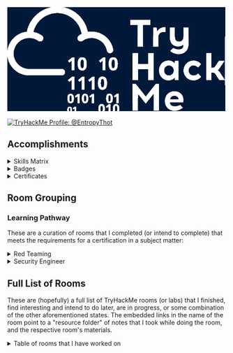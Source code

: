 
<img src="./images/banner.png" width="500px" />

<a href="https://tryhackme.com/p/EntropyThot"><img src="https://tryhackme-badges.s3.amazonaws.com/EntropyThot.png" alt="TryHackMe Profile: @EntropyThot"></a>

## Accomplishments

<details>
<summary>Skills Matrix</summary>

<img width="500px;" alt="skills matrix" src="./images/skills_matrix.png" />
</details>

<details>
<summary>Badges</summary>

<img src="./images/thm_badges.png" width="700px" />
</details>

<details>
<summary>Certificates</summary>

* [Jr Penetration Tester Learning Path](./images/certs/junior-pentest.pdf)

</details>

## Room Grouping

### Learning Pathway

These are a curation of rooms that I completed (or intend to complete) that meets the requirements for a certification in a subject matter:

<details>
<summary>Red Teaming</summary>

* __Red Team Fundamentals:__ Learn the core components of a red team engagement, from threat intelligence to OPSEC and C2s.
    * ~~[Red Team Fundamentals]()~~: Learn about the basics of a red engagement, the main components and stakeholders involved, and how red teaming differs from other cyber security engagements.
    * ~~[Red Team Engagements]()~~: Learn the steps and procedures of a red team engagement, including planning, frameworks, and documentation.
    * ~~[Red Team Threat Intel]()~~: Apply threat intelligence to red team engagements and adversary emulation.
    * ~~[Red Team OPSEC]()~~: Learn how to apply Operations Security (OPSEC) process for Red Teams.
    * ~~[Intro to C2]()~~: Learn the essentials of Command and Control to help you become a better Red Teamer and simplify your next Red Team assessment!
* __Initial Access:__ Explore the different techniques to gain initial access to a target system and network from a Red Teamer’s perspective.
    * ~~[Red Team Recon]()~~: Learn how to use DNS, advanced searching, Recon-ng, and Maltego to collect information about your target.
    * ~~[Weaponization]()~~: Understand and explore common red teaming weaponization techniques. You will learn to build custom payloads using common methods seen in the industry to get initial access.
    * ~~[Password Attacks]()~~: This room introduces the fundamental techniques to perform a successful password attack against various services and scenarios.
    * ~~[Phishing]()~~: Learn what phishing is and why it's important to a red team engagement. You will set up phishing infrastructure, write a convincing phishing email and try to trick your target into opening your email in a real-world simulation.
* __Post Compromise:__ Learn about the steps taken by an attacker right after gaining an initial foothold on a network.
    * ~~[The Lay of the Land]()~~: Learn about and get hands-on with common technologies and security products used in corporate environments; both host and network-based security solutions are covered.
    * ~~[Enumeration]()~~: This room is an introduction to enumeration when approaching an unknown corporate environment.
    * ~~[Windows Privilege Escalation]()~~: Learn the fundamentals of Windows privilege escalation techniques.
    * ~~[Windows Local Persistence]()~~: Learn the most common persistence techniques used on Windows machines.
    * ~~[Lateral Movement and Pivoting]()~~: Learn about common techniques used to move laterally across a Windows network.
    * ~~[Data Exfiltration]()~~: An introduction to Data Exfiltration and Tunneling techniques over various protocols.
* __Host Evasions:__ Understand the techniques behind host-based security and bypass the most common security products in Windows operating systems.
    * ~~[Windows Internals]()~~: Learn and understand the fundamentals of how Windows operates at its core.
    * ~~[Introduction to Windows API]()~~: Learn how to interact with the win32 API and understand its wide range of use cases.
    * ~~[Abusing Windows Internals]()~~: Leverage windows internals components to evade common detection solutions, using modern tool-agnostic approaches.
    * ~~[Introduction to Antivirus]()~~: Understand how antivirus software works and what detection techniques are used to bypass malicious file checks.
    * ~~[AV Evasion: Shellcode]()~~: Learn shellcode encoding, packing, binders, and crypters.
    * ~~[Obfuscation Principles]()~~: Leverage tool-agnostic software obfuscation practices to hide malicious functions and create unique code.
    * ~~[Signature Evasion]()~~: Learn how to break signatures and evade common AV, using modern tool-agnostic approaches.
    * ~~[Bypassing UAC]()~~: Learn common ways to bypass User Account Control (UAC) in Windows hosts.
    * ~~[Runtime Detection Evasion]()~~: Learn how to bypass common runtime detection measures, such as AMSI, using modern tool-agnostic approaches.
    * ~~[Evading Logging and Monitoring]()~~: Learn how to bypass common logging and system monitoring, such as ETW, using modern tool-agnostic approaches.
    * ~~[Living Off the Land]()~~: Learn the essential concept of "Living Off the Land" in Red Team engagements.
* __Network Security Evasion:__ Learn how to bypass and evade different security solutions used in the industry, such as firewalls and IDS/IPS.
    * ~~[Network Security Solutions]()~~: Learn about and experiment with various IDS/IPS evasion techniques, such as protocol and payload manipulation.
    * ~~[Firewalls]()~~: Learn about and experiment with various firewall evasion techniques, such as port hopping and port tunneling.
    * ~~[Sandbox Evasion]()~~: Learn about active defense mechanisms Blue Teamers can deploy to identify adversaries in their environment.
* __Compromising Active Directory:__ Learn and exploit Active Directory networks through core security issues stemming from misconfigurations.
    * ~~[Active Directory Basics]()~~: This room will introduce the basic concepts and functionality provided by Active Directory.
    * ~~[Breaching Active Directory]()~~: This network covers techniques and tools that can be used to acquire that first set of AD credentials that can then be used to enumerate AD.
    * ~~[Enumerating Active Directory]()~~: This room covers various Active Directory enumeration techniques, their use cases as well as drawbacks.
    * ~~[Lateral Movement and Pivoting]()~~: Learn about common techniques used to move laterally across a Windows network.
    * ~~[Exploiting Active Directory]()~~: Learn common AD exploitation techniques that can allow you to reach your goal in an AD environment.
    * ~~[Persisting Active Directory]()~~: Learn about common Active Directory persistence techniques that can be used post-compromise to ensure the blue team will not be able to kick you out during a red team exercise.
    * ~~[Credentials Harvesting]()~~: Apply current authentication models employed in modern environments to a red team approach.
</details>

<details>
<summary>Security Engineer</summary>

* __Introduction to Security Engineering:__ Acquire the foundations for security engineering. Learn about security principles, cryptography fundamentals, and identity management basics.
* __Threats and Risks:__ Understand how security engineers help their organisations to identify threats and risks to better manage them.
* __Network and System Security:__ Explore principles of network & system security, including secure protocols, hardening OS, cloud, and network devices using latest techniques.
* __Software Security:__ Understand how security integrates into the development process of an application, and learn how to mitigate common vulnerabilities in web applications.
* __Managing Incidents:__ Understand how security engineers help their organisations during an incident to reduce the impact of the incident.
</details>

## Full List of Rooms

These are (hopefully) a full list of TryHackMe rooms (or labs) that I finished, find interesting and intend to do later, are in progress, or some combination of the other aforementioned states. The embedded links in the name of the room point to a "resource folder" of notes that I took while doing the room, and the respective room's materials.

<details>
<summary>Table of rooms that I have worked on</summary>

| __Room__ | __Categories/Tags__ | __THM Description__ | __Level__ | __Time Credits (in minutes)__ | __Status__ |
|----------|---------------------|---------------------|-----------|-------------------------------|------------|
| 25 Days of Cyber Security | [todo] | [todo] | Easy | 0 | Completed |
| Abusing Windows Internals | [todo] | [todo] | Hard | 60 | Completed |
| Active Directory Basics | [todo] | [todo] | Easy | 30 | Completed |
| Active Directory Hardening | [todo] | [todo] | Medium | 120 | Completed |
| Active Reconnaissance | [todo] | [todo] | Easy | 60 | Completed |
| Advanced Static Analysis | [todo] | [todo] | Medium | 200 | Completed |
| Advent of Cyber '23 Side Quest | [todo] | [todo] | Info | 60 | In Progress |
| Advent of Cyber 1 [2019] | [todo] | [todo] | Easy | 0 | In Progress |
| Advent of Cyber 2 [2020] | [todo] | [todo] | Medium | 1440 | In Progress |
| Advent of Cyber 2022 | [todo] | [todo] | Easy | 1440 | In Progress |
| Advent of Cyber 2023 | [todo] | [todo] | Easy | 1440 | Completed |
| Advent of Cyber 3 (2021) | [todo] | [todo] | Easy | 1440 | Completed |
| Agent Sudo | [todo] | [todo] | Easy | 0 | Completed |
| Alfred | [todo] | [todo] | Easy | 45 | Completed |
| Analysing Volatile Memory | [todo] | [todo] | Easy | 90 | Completed |
| Android Hacking 101 | [todo] | [todo] | Medium | 0 | Completed |
| Android Malware Analysis | [todo] | [todo] | Easy | 60 | Completed |
| Anthem | [todo] | [todo] | Easy | 0 | Completed |
| Anti-Reverse Engineering | [todo] | [todo] | Medium | 60 | Completed |
| Atlas | [todo] | [todo] | Easy | 45 | Completed |
| Atomic Red Team | [todo] | [todo] | Medium | 120 | In Progress |
| AttackerKB | [todo] | [todo] | Easy | 0 | Completed |
| Attacking Kerberos | [todo] | [todo] | Easy | 0 | In Progress |
| [Attacktive Directory](./rooms/attacktivedirectory) | Red Teaming, Active Directory, boot2root | 99% of Corporate networks run off of AD. But can you exploit a vulnerable Domain Controller? | Medium | 0 | Completed |
| Auditing and Monitoring | [todo] | [todo] | Easy | 60 | Completed |
| Aurora EDR | [todo] | [todo] | Medium | 60 | Completed |
| Authenticate | [todo] | [todo] | [todo] | [todo] | [todo] |
| Authentication Bypass | [todo] | [todo] | Easy | 30 | Completed |
| Autopsy | [todo] | [todo] | Easy | 60 | Completed |
| AV Evasion: Shellcode | [todo] | [todo] | Medium | 120 | Completed |
| b3dr0ck | [todo] | [todo] | [todo] | [todo] | [todo] |
| Badbyte | [todo] | [todo] | Easy | 0 | Completed |
| Baron Samedit | [todo] | [todo] | Info | 0 | Completed |
| Bash Scripting | [todo] | [todo] | Easy | 45 | Completed |
| Basic Dynamic Analysis | [todo] | [todo] | Medium | 120 | Completed |
| Basic Malware RE | [todo] | [todo] | Medium | 0 | Completed |
| Basic Pentesting | [todo] | [todo] | Easy | 0 | Completed |
| Basic Static Analysis | [todo] | [todo] | Medium | 120 | Completed |
| Bebop | [todo] | [todo] | [todo] | [todo] | [todo] |
| Become a Hacker | [todo] | [todo] | Easy | 20 | Completed |
| Becoming a First Responder | [todo] | [todo] | Easy | 120 | Completed |
| Blaster | [todo] | [todo] | Easy | 30 | Completed |
| Blue | Windows, Eternal Blue, MS17-010, boot2root, Exploitation | Deploy & hack into a Windows machine, leveraging common misconfigurations issues. | Easy | 30 | Completed | 
| Bolt | [todo] | [todo] | [todo] | [todo] | [todo] |
| Bounty Hacker | [todo] | [todo] | Easy | 0 | Completed |
| Brim | [todo] | [todo] | [todo] | [todo] | [todo] |
| Bulletproof Penguin | [todo] | [todo] | Easy | 45 | Completed |
| Burp Suite | [todo] | [todo] | [todo] | [todo] | [todo] |
| Burp Suite: Extender | [todo] | [todo] | [todo] | [todo] | [todo] |
| Burp Suite: Extensions | [todo] | [todo] | [todo] | [todo] | [todo] |
| Burp Suite: Intruder (2) | [todo] | [todo] | [todo] | [todo] | [todo] |
| Burp Suite: Intruder | [todo] | [todo] | [todo] | [todo] | [todo] |
| Burp Suite: Other Modules (2) | [todo] | [todo] | [todo] | [todo] | [todo] |
| Burp Suite: Other Modules | [todo] | [todo] | [todo] | [todo] | [todo] |
| Burp Suite: Repeater | [todo] | [todo] | [todo] | [todo] | [todo] |
| Burp Suite: The Basics (2) | [todo] | [todo] | [todo] | [todo] | [todo] |
| Burp Suite: The Basics | [todo] | [todo] | [todo] | [todo] | [todo] |
| Bypass Disable Functions | [todo] | [todo] | Info | 60 | Completed |
| Bypassing UAC | [todo] | [todo] | Medium | 45 | Completed |
| Careers in Cyber | [todo] | [todo] | Info | 60 | Completed |
| CC: Ghidra | [todo] | [todo] | Easy | 0 | Completed |
| CC: Pen Testing | [todo] | [todo] | [todo] | [todo] | [todo] |
| CI/CD and Build Security | [todo] | [todo] | Medium | 120 | In Progress |
| Cloud-based IaC | [todo] | [todo] | Easy | 180 | Completed |
| Command Injection | [todo] | [todo] | Easy | 20 | Completed |
| Common Attacks | [todo] | [todo] | Info | 40 | Completed |
| Common Linux Privesc | [todo] | [todo] | Easy | 0 | Completed |
| Container Hardening | [todo] | [todo] | Easy | 40 | Completed |
| Container Vulnerabilities | [todo] | [todo] | Easy | 60 | Completed |
| Content Discovery | [todo] | [todo] | Easy | 30 | Completed |
| Content Security Policy | [todo] | [todo] | [todo] | [todo] | [todo] |
| Cross-site Scripting | [todo] | [todo] | [todo] | [todo] | [todo] |
| Crylo | [todo] | [todo] | [todo] | [todo] | [todo] |
| Cryptography for Dummies | [todo] | [todo] | Easy | 30 | Completed |
| CTF collection Vol. 1 | [todo] | [todo] | [todo] | [todo] | [todo] |
| [Custom Alert Rules in Wazuh](./rooms/customalertrulesinwazuh) | DFIR, EDR, Logging | Learn how to create rules in Wazuh for your environment. | Easy | 60 | Completed |
| CVE-2021-41773/24013 | [todo] | [todo] | Info | 15 | Completed |
| CVE-2022-26923 | [todo] | [todo] | Easy | 60 | In Progress |
| CVE-2023-38408 | [todo] | [todo] | Medium | 60 | In Progress |
| Cyber Kill Chain | [todo] | [todo] | Easy | 45 | Complete |
| Cyber Scotland 2021 | [todo] | [todo] | Easy | 0 | Completed |
| Daily Bugle | [todo] | [todo] | Hard | 0 | Completed |
| DAST | [todo] | [todo] | Medium | 120 | Completed |
| Data Exfiltration | [todo] | [todo] | Hard | 60 | Completed |
| Dependency Management | [todo] | [todo] | [todo] | [todo] | [todo] |
| DFIR: An Introduction | [todo] | [todo] | Easy | 90 | Completed |
| Diamond Model | [todo] | [todo] | Easy | 35 | Completed |
| [Digital Forensics Case B4DM755](./rooms/caseb4dm755) | Case Study, DFIR | Acquire the critical skills of evidence preservation, disk imaging, and artefact analysis for use in court. | Easy | 120 | Completed | 
| Dirty Pipe: CVE-2022-0847 | [todo] | [todo] | Info | 42 | Completed |
| Dissecting PE Headers | [todo] | [todo] | Medium | 120 | Completed |
| [Dumping Router Firmware](./rooms/rfirmware) | Case Study, Software Forensics, Reverse Engineering | Have you ever been curious about how your router works? What OS it runs? What makes it tick? | Medium | 0 | Completed |
| DLL HIJACKING | [todo] | [todo] | [todo] | [todo] | [todo] |
| DNS in detail | [todo] | [todo] | [todo] | [todo] | [todo] |
| DNS Manipulation | [todo] | [todo] | [todo] | [todo] | [todo] |
| DOM-Based Attacks | [todo] | [todo] | Easy | 60 | In Progress |
| Dunkle Materie | [todo] | [todo] | [todo] | [todo] | [todo] |
| DVWA | [todo] | [todo] | [todo] | [todo] | [todo] |
| Dynamic Analysis: Debugging | [todo] | [todo] | [todo] | [todo] | [todo] |
| Empire | [todo] | [todo] | [todo] | [todo] | [todo] |
| Encryption – Crypto 101 | [todo] | [todo] | [todo] | [todo] | [todo] |
| Enumeration | [todo] | [todo] | [todo] | [todo] | [todo] |
| Enumeration & Brute Force | [todo] | [todo] | Easy | 30 | Completed |
| [Eradication & Remediation](./rooms/eradicationandremediation) | DFIR, Methodology | A look into the fourth phase of the Incident Response framework: Eradication, Remediation, and Recovery. | Easy | 60 | Completed | 
| Evading Logging and Monitoring | [todo] | [todo] | Medium | 60 | In Progress |
| Eviction | [todo] | [todo] | Easy | 45 | Completed |
| Exploit Vulnerabilities | [todo] | [todo] | Easy | 20 | Completed |
| Extending Your Network | [todo] | [todo] | Info | 20 | Completed |
| ffuf | [todo] | [todo] | Easy | 0 | Completed |
| File Inclusion | [todo] | [todo] | Medium | 60 | Completed |
| Fire Inclusion, Path Traversal | [todo] | [todo] | Medium | 60 | Completed |
| Firewalls | [todo] | [todo] | Medium | 180 | Completed |
| Follina MSDT | [todo] | [todo] | [todo] | [todo] | [todo] |
| Forensic Imaging | [todo] | [todo] | Easy | 45 | Completed |
| Game Zone | [todo] | [todo] | Easy | 0 | Completed |
| Geolocating Images | [todo] | [todo] | Easy | 0 | Completed |
| Getting Started | [todo] | [todo] | [todo] | [todo] | [todo] |
| Google Dorking | [todo] | [todo] | Easy | 0 | Completed |
| Governance & Regulation | [todo] | [todo] | Easy | 120 | Completed |
| Hacking with PowerShell | [todo] | [todo] | Easy | 30 | Completed |
| [HackPark](./rooms/hackpark) | boot2root, Exploitation, Case Study | Bruteforce a websites login with Hydra, identify and use a public exploit then escalate your privileges on this Windows machine! | Medium | 0 | Completed |
| Hardening Basics Part 1 | [todo] | [todo] | Easy | 0 | Completed |
| Hardening Basics Part 2 | [todo] | [todo] | Easy | 0 | Completed |
| Hashing – Crypto 101 | [todo] | [todo] | Medium | 30 | Completed |
| HeartBleed | CTF, Metasploit, Exploitation, Crypto | SSL issues are still lurking in the wild! Can you exploit this web servers OpenSSL? | Easy | 60 | Completed |
| History of Malware | [todo] | [todo] | [todo] | [todo] | [todo] |
| How to use TryHackMe | [todo] | [todo] | [todo] | [todo] | [todo] |
| How websites work | [todo] | [todo] | [todo] | [todo] | [todo] |
| HTTP Request Smuggling | [todo] | [todo] | [todo] | [todo] | [todo] |
| Hunt Me I: Payment Collectors | [todo] | [todo] | [todo] | [todo] | [todo] |
| Hydra | [todo] | [todo] | [todo] | [todo] | [todo] |
| Ice | [todo] | [todo] | [todo] | [todo] | [todo] |
| IDE | [todo] | [todo] | [todo] | [todo] | [todo] |
| [Identification & Scoping](./rooms/identificationandscoping) | Help Desk, Blue Teaming, DFIR | A look into the second phase of the Incident Response Framework, Identification & Scoping. | Medium | 60 | Completed | 
| Identity and Access Management | [todo] | [todo] | Easy | 120 | Completed |
| IDOR | [todo] | [todo] | Easy | 30 | Completed |
| Incident handling with Splunk | [todo] | [todo] | Medium | 300 | In Progress |
| Injection | [todo] | [todo] | [todo] | [todo] | [todo] |
| Insecure Deserialisation | [todo] | [todo] | Medium | 120 | In Progress |
| Intro PoC Scripting | [todo] | [todo] | [todo] | [todo] | [todo] |
| Intro to C2 | [todo] | [todo] | Medium | 60 | Completed |
| Intro to Cloud Security | [todo] | [todo] | Easy | 180 | Completed |
| Intro to Cold System Forensics | [todo] | [todo] | Easy | 60 | Completed |
| Intro to Containerisation | [todo] | [todo] | Info | 30 | Completed |
| Intro to Cyber Threat Intel | [todo] | [todo] | Easy | 45 | Completed |
| Intro to Defensive Security | [todo] | [todo] | Easy | 90 | Completed |
| Intro to Detection Engineering | [todo] | [todo] | Easy | 60 | Completed |
| Intro to Digital Forensics | [todo] | [todo] | Easy | 90 | Completed |
| Intro to Docker | [todo] | [todo] | Easy | 35 | Completed |
| Intro to Endpoint Security | [todo] | [todo] | Easy | 60 | Completed |
| Intro to IaC | [todo] | [todo] | Easy | 90 | Completed |
| Intro to IoT Pentesting | [todo] | [todo] | Easy | 0 | Completed |
| Intro to IR and IM | [todo] | [todo] | Info | 120 | Completed |
| Intro to ISAC | [todo] | [todo] | [todo] | [todo] | [todo] |
| Intro to Kubernetes | [todo] | [todo] | Easy | 60 | Completed |
| Intro to LAN | [todo] | [todo] | Info | 15 | Completed |
| Intro to Log Analysis | [todo] | [todo] | Easy | 60 | Completed |
| Intro to Logs | [todo] | [todo] | Easy | 30 | Completed |
| Intro to Malware Analysis | [todo] | [todo] | Medium | 90 | Completed |
| Intro to Offensive Security | [todo] | [todo] | Info | 15 | Completed |
| Intro to Pipeline Automation | [todo] | [todo] | Info | 60 | Completed |
| Intro To Pwntools | [todo] | [todo] | [todo] | [todo] | [todo] |
| Intro to SSRF | [todo] | [todo] | Easy | 30 | Completed |
| Intro to Threat Emulation | [todo] | [todo] | Medium | 60 | Completed |
| Intro to Windows | [todo] | [todo] | [todo] | [todo] | [todo] |
| Intro to x86-64 | [todo] | [todo] | [todo] | [todo] | [todo] |
| Introduction to Antivirus | [todo] | [todo] | Easy | 90 | Completed |
| Introduction to Cryptography | [todo] | [todo] | Medium | 240 | Completed |
| Introduction to CryptOps | [todo] | [todo] | Easy | 60 | Completed |
| Introduction to DevSecOps | [todo] | [todo] | Medium | 120 | Completed |
| Introduction to Django | [todo] | [todo] | Easy | 0 | Completed |
| Introduction to Flask | [todo] | [todo] | Easy | 15 | Completed |
| Introduction to OWASP ZAP | [todo] | [todo] | Easy | 0 | Completed |
| Introduction to SIEM | [todo] | [todo] | Easy | 120 | Completed |
| Introduction to Windows API | [todo] | [todo] | Easy | 60 | Completed |
| Introductory Networking | [todo] | [todo] | Easy | 20 | Completed |
| Introductory Researching | [todo] | [todo] | Easy | 0 | Completed |
| [Intrusion Detection](./rooms/idsevasion) | [todo] | [todo] | Medium | 60 | Completed |
| Investigating Windows | DFIR, Case Study, Windows, RDP | A windows machine has been hacked, its your job to go investigate this windows machine and find clues to what the hacker might have done. | Easy | 0 | Completed |
| Investigating Windows 2.0 | [todo] | [todo] | [todo] | [todo] | [todo] |
| Investigating with ELK 101 | [todo] | [todo] | Medium | 180 | In Progress |
| [iOS Analysis](./rooms/iosanalysis) | [todo] | [todo] | Easy | 45 | Completed |
| [iOS Forensics](./rooms/iosforensics) | Methodology, Toolkits, DFIR | Learn about the data acquisition techniques and tools used in iOS device digital forensics! | Easy | 0 | Completed |
| IR Difficulties and Challenges | [todo] | [todo] | Easy | 60 | Completed |
| IR Philosophy and Ethics | [todo] | [todo] | Easy | 40 | Completed |
| IR Timeline Analysis | [todo] | [todo] | Medium | 60 | In Progress |
| ISO27001 | [todo] | [todo] | Easy | 0 | Completed |
| [JavaScript Basics](./rooms/javascriptbasics) | Programming | Learn JavaScript, the high-level, multi-paradigm language of the web. | Easy | 0 | Completed |
| John The Ripper | [todo] | [todo] | Easy | 60 | Completed |
| Joomify | [todo] | [todo] | Medium | 40 | Completed |
| Junior Security Analyst Intro | [todo] | [todo] | Easy | 15 | Completed |
| Jupyter 101 | [todo] | [todo] | Easy | 0 | Completed |
| [JVM Reverse Engineering](./rooms/jvmreverseengineering) | Java, Reverse Engineering, Case Study | Learn JavaScript, the high-level, multi-paradigm language of the web. | Medium | 0 | In Progress |
| KaffeeSec – SoMeSINT | [todo] | [todo] | Medium | 0 | Completed |
| Kali Machine | Basics | Access your own Kali Machine | Easy | 30 | Completed |
| KAPE | [todo] | [todo] | Medium | 90 | In Progress |
| Kenobi | [todo] | [todo] | Easy | 0 | Completed |
| LazyAdmin | [todo] | [todo] | Easy | 0 | Completed |
| LDAP Injection | [todo] | [todo] | Easy | 38 | Completed |
| Learn & win prizes - Fall 2022 | [todo] | [todo] | Info | 5 | Completed |
| Learn and win prizes #2 | [todo] | [todo] | Info | 5 | Completed |
| Learn and win prizes | [todo] | [todo] | Info | 0 | Completed |
| Learn Rust | [todo] | [todo] | Easy | 0 | Completed |
| Learning Cyber Security | [todo] | [todo] | Easy | 0 | Completed |
| Legal Considerations in DFIR | [todo] | Medium | 60 | In Progress |
| Lessons Learned | [todo] | [todo] | Easy | 60 | Completed |
| LFI | [todo] | [todo] | Easy | 0 | Completed |
| LFI Basics | [todo] | [todo] | Easy | 0 | Completed |
| Linux Agency | [todo] | [todo] | Medium | 0 | In Progress |
| Linux Backdoors | [todo] | [todo] | Easy | 0 | Completed |
| [Linux File System Analysis](./rooms/linuxfilesystemanalysis) | Methodology, Toolkits, DFIR | Perform real-time file system analysis on a Linux system to identify an attacker's artefacts. | Easy | 60 | Completed | 
| Linux Forensics | [todo] | [todo] | Medium | 120 | Completed |
| Linux Function Hooking | [todo] | [todo] | Medium | 0 | Completed |
| Linux Fundamentals Part 1 | [todo] | [todo] | Info | 10 | Completed |
| Linux Fundamentals Part 2 | [todo] | [todo] | Info | 20 | Completed |
| Linux Fundamentals Part 3 | [todo] | [todo] | Info | 18 | Completed |
| Linux Live Analysis | [todo] | [todo] | Medium | 100 | Completed |
| Linux Logs Investigations | [todo] | [todo] | Medium | 60 | Completed |
| Linux PrivEsc | [todo] | [todo] | Medium | 0 | Completed |
| Linux PrivEsc Arena | [todo] | [todo] | Medium | 0 | Completed |
| Linux Privilege Escalation | [todo] | [todo] | Medium | 50 | Completed |
| [Linux Process Analysis](./rooms/linuxprocessanalysis) | [todo] | [todo] | Medium | 60 | Completed |
| Linux Server Forensics | [todo] | [todo] | Medium | 0 | Completed |
| Linux Strength Training | [todo] | [todo] | Easy | 0 | Completed |
| Linux System Hardening | [todo] | [todo] | Medium | 120 | Completed |
| Linux: Local Enumeration | [todo] | [todo] | Easy | 0 | Completed |
| Living Off the Land | [todo] | [todo] | Medium | 60 | Completed |
| LocalPotato | [todo] | [todo] | Medium | 30 | In Progress |
| Log Operations | [todo] | [todo] | Easy | 60 | Completed |
| Log Universe | [todo] | [todo] | Easy | 60 | In Progress |
| Logging for Accountability | [todo] | [todo] | Easy | 60 | Completed |
| MAL: Malware Introductory | [todo] | [todo] | Easy | 0 | Completed |
| MAL: REMnux – The Redux | [todo] | [todo] | Easy | 0 | Completed |
| MAL: Researching | [todo] | [todo] | Easy | 0 | Completed |
| MAL: Strings | [todo] | [todo] | Easy | 0 | Completed |
| MalDoc: Static Analysis | [todo] | [todo] | Medium | 60 | Completed |
| Metasploit | [todo] | [todo] | [todo] | [todo] | [todo] |
| Metasploit: Exploitation | [todo] | [todo] | Easy | 20 | Completed |
| Metasploit: Introduction | [todo] | [todo] | Easy | 30 | Completed |
| Metasploit: Meterpreter | [todo] | [todo] | Easy | 20 | Completed |
| Microservices Architectures | [todo] | [todo] | Easy | 45 | Completed |
| Microsoft Windows Hardening | [todo] | [todo] | Easy | 120 | Completed |
| MISP | [todo] | [todo] | Medium | 60 | Completed |
| MITRE | [todo] | [todo] | [todo] | [todo] | [todo] |
| Mobile Malware Analysis | [todo] | [todo] | Easy | 60 | Completed |
| Mother's Secret | [todo] | [todo] | [todo] | [todo] | [todo] |
| Nessus | [todo] | [todo] | Easy | 0 | Completed |
| Net Sec Challenge | [todo] | [todo] | Medium | 60 | Completed |
| Network Device Hardening | [todo] | [todo] | Medium | 180 | Completed |
| Network Security | [todo] | [todo] | [todo] | [todo] | [todo] |
| Network Security Protocols | [todo] | [todo] | Medium | 180 | Completed |
| Network Security Solutions | [todo] | [todo] | Medium | 120 | Completed |
| Network Services | [todo] | [todo] | Easy | 60 | Completed |
| Network Services 2 | [todo] | [todo] | Easy | 60 | Completed |
| Networking | [todo] | [todo] | Easy | 0 | Completed |
| NetworkMiner | [todo] | [todo] | Easy | 60 | Completed |
| NIS – Linux Part I | [todo] | [todo] | Easy | 25 | Completed |
| Nmap | [todo] | [todo] | Easy | 50 | Completed |
| Nmap Advanced Port Scans | [todo] | [todo] | Medium | 75 | Completed |
| Nmap Basic Port Scans | [todo] | [todo] | Easy | 120 | Completed |
| Nmap Live Host Discovery | [todo] | [todo] | Medium | 120 | Completed |
| Nmap Post Port Scans | [todo] | [todo] | Medium | 60 | Completed |
| NoSQL Injection | [todo] | [todo] | Easy | 30 | In Progress |
| NoSQL injection Basics | [todo] | [todo] | Easy | 30 | Completed |
| Obfuscation Principles | [todo] | [todo] | Medium | 60 | Completed |
| OhShint | [todo] | [todo] | Easy | 60 | Completed |
| On-Premises IaC | [todo] | [todo] | Medium | 60 | In Progress |
| OpenCTI | [todo] | [todo] | Medium | 120 | Completed |
| OpenVAS | [todo] | [todo] | Easy | 0 | Completed |
| OpenVPN | [todo] | [todo] | Easy | 0 | Completed |
| Operating System Security | [todo] | [todo] | Easy | 60 | Completed |
| [ORM Injection](./rooms/orminjection) | [todo] | [todo] | Medium | 60 | Completed |
| OSI Model | [todo] | [todo] | Info | 30 | Completed |
| Osquery: The Basics | [todo] | [todo] | Easy | 120 | Completed |
| OverlayFS – CVE-2021-3493 | [todo] | [todo] | Info | 0 | Completed |
| Overpass | [todo] | [todo] | Easy | 0 | In Progress |
| OWASP API Security Top 10 - 1 | [todo] | [todo] | Medium | 180 | Completed |
| OWASP API Security Top 10 - 2 | [todo] | [todo] | Medium | 180 | Completed |
| OWASP Broken Access Control | [todo] | [todo] | Easy | 30 | Completed |
| OWASP Juice Shop | [todo] | [todo] | Easy | 120 | Completed |
| OWASP Top 10 - 2021 | [todo] | [todo] | Easy | 120 | Completed |
| OWASP Top 10 | [todo] | [todo] | Easy | 120 | Completed |
| Packet & Frames | [todo] | [todo] | Info | 30 | Completed |
| ParrotPost: Phishing Analysis | [todo] | [todo] | Easy | 30 | Completed |
| Passive Reconnaissance | [todo] | [todo] | Easy | 60 | Completed |
| Pentesting Fundamentals | [todo] | [todo] | Info | 30 | Completed |
| Phishing | [todo] | [todo] | Medium | 60 | Completed |
| Phishing Analysis Fundamentals | [todo] | [todo] | Easy | 30 | Completed |
| Phishing Analysis Tools | [todo] | [todo] | Easy | 30 | Completed |
| Phishing Emails in Action | [todo] | [todo] | Easy | 30 | Completed |
| [Phishing: HiddenEye](./rooms/phishinghiddeneye) | Toolkit, Red Teaming | This tool helps you create a phishing page for sites such as Gmail, Snapchat, et cetera. Discussion of the difference between legit and fake site. | Easy | 0 | Completed |
| Phishing Prevention | [todo] | [todo] | Easy | 30 | Completed |
| Physical Security Intro | [todo] | [todo] | Easy | 0 | Completed |
| Pickle Rick | CTF, Case Study, boot2root, dirbuster, Linux | A Rick and Morty CTF. Help turn Rick back into a human! | Easy | 0 | In Progress |
| Polkit: CVE-2021-3560 | [todo] | [todo] | Info | 0 | Completed |
| PowerShell for Pentesters | [todo] | [todo] | Medium | 20 | Completed |
| Preparation | [todo] | [todo] | Easy | 60 | Completed |
| Principles of Security | [todo] | [todo] | Info | 30 | Completed |
| Printer Hacking 101 | [todo] | [todo] | Easy | 0 | In Progress |
| PrintNightmare | [todo] | [todo] | Medium | 30 | Completed |
| Protocols and Servers | [todo] | [todo] | Easy | 100 | Completed |
| Protocols and Servers 2 | [todo] | [todo] | Medium | 100 | Completed |
| Putting it all together | [todo] | [todo] | Easy | 15 | Completed |
| Pwnkit: CVE-2021-4034 | [todo] | [todo] | Info | 15 | Completed |
| Pyramid of Pain | [todo] | [todo] | Easy | 30 | Completed |
| Python Basics | [todo] | [todo] | Info | 80 | Completed |
| Python for Pentesters | [todo] | [todo] | Easy | 30 | Completed |
| Red Team Engagements | [todo] | [todo] | Easy | 90 | Completed |
| Red Team Fundamentals | [todo] | [todo] | Easy | 20 | Completed |
| Red Team OPSEC | [todo] | [todo] | Medium | 90 | Completed |
| Red Team Recon | [todo] | [todo] | Easy | 120 | Completed |
| Red Team Threat Intel | [todo] | [todo] | Medium | 60 | Completed |
| Redline | [todo] | [todo] | Medium | 30 | Completed |
| Registry Persistence Detection | [todo] | [todo] | Easy | 60 | Completed |
| Regular expressions | [todo] | [todo] | Medium | 0 | Completed |
| Remux The Tmux | [todo] | [todo] | Info | 30 | Completed |
| REvil Corp | [todo] | [todo] | Medium | 45 | In Progress |
| Risk Management | [todo] | [todo] | Easy | 90 | Completed |
| Rootme | [todo] | [todo] | Easy | 0 | Completed |
| Runtime Detection Evasion | [todo] | [todo] | Hard | 60 | Completed |
| RustScan | [todo] | [todo] | Easy | 0 | Completed |
| Sakura Room | [todo] | [todo] | Easy | 0 | Completed |
| Sandbox Evasion | [todo] | [todo] | Hard | 180 | In Progress |
| SAST | [todo] | [todo] | Medium | 30 | Completed |
| SDLC | [todo] | [todo] | Easy | 120 | Completed |
| Secure Network Architecture | [todo] | [todo] | Medium | 60 | Completed |
| Security Awareness | [todo] | [todo] | Info | 30 | Completed |
| Security Engineer Intro | [todo] | [todo] | Info | 60 | Completed |
| Security Operations | [todo] | [todo] | Easy | 60 | Completed |
| Security Principles | [todo] | [todo] | Easy | 90 | Completed |
| Server-side Template Injection | [todo] | [todo] | Medium | 60 | Completed |
| [Servidae: Log Analysis in ELK](./rooms/servidae) | Log Analysis, DFIR, Blue Teaming, Toolkit | Analyze the logs of an affected workstation to determine the attacker's indicators of compromise. | Easy | 60 | Completed | 
| Session Management | [todo] | [todo] | Easy | 60 | Completed |
| Shodan.io | [todo] | [todo] | Easy | 0 | Completed |
| Sigma | [todo] | [todo] | Medium | 60 | In Progress |
| Signature Evasion | [todo] | [todo] | Medium | 60 | In Progress |
| Simple CTF | [todo] | [todo] | Easy | 0 | Completed |
| Skynet | [todo] | [todo] | Easy | 0 | Completed |
| Snort | [todo] | [todo] | Medium | 120 | Completed |
| [Snort Challenge - The Basics](./rooms/snortchallenges1) | Blue Teaming, Detection Engineering, Network Analysis, Case Study | Put your snort skills into practice and write snort rules to analyse live capture network traffic. | Medium | 90 | In Progress |
| Snyk Code | [todo] | [todo] | Easy | 60 | In Progress |
| Snyk Open Source | [todo] | [todo] | Easy | 60 | Completed |
| SOAR | [todo] | [todo] | Medium | 60 | Completed |
| Solar, exploiting log4j | [todo] | [todo] | Medium | 60 | In Progress |
| Source Code Security | [todo] | [todo] | Medium | 60 | Completed |
| Splunk 101 | [todo] | [todo] | Easy | 30 | Completed |
| Splunk 2 | [todo] | [todo] | Medium | 45 | In Progress |
| Splunk: Basics | [todo] | [todo] | Easy | 30 | Completed |
| Spring4Shell: CVE-2022-22965 | [todo] | [todo] | Info | 20 | Completed |
| SQL Injection | [todo] | [todo] | Medium | 30 | Completed |
| SQL Injection Lab | [todo] | [todo] | Easy | 0 | In Progress |
| SQLMAP | [todo] | [todo] | Easy | 30 | Completed |
| SSDLC | [todo] | [todo] | Medium | 120 | Completed |
| SSRF | [todo] | [todo] | Medium | 60 | Completed |
| SSTI | [todo] | [todo] | Medium | 0 | Completed |
| Starting Out in Cyber Sec | [todo] | [todo] | Easy | 0 | Completed |
| Steel Mountain | [todo] | [todo] | Easy | 0 | Completed |
| Subdomain Enumeration | [todo] | [todo] | Easy | 30 | Completed |
| Sublist3r | [todo] | [todo] | Easy | 0 | Completed |
| Sudo Buffer Overflow | [todo] | [todo] | Info | 0 | Completed |
| Sudo Security Bypass | [todo] | [todo] | Info | 0 | Completed |
| Sysinternals | [todo] | [todo] | Easy | 90 | Completed |
| Sysmon | [todo] | [todo] | Easy | 120 | Completed |
| Tardigrade | [todo] | [todo] | Medium | 120 | In Progress |
| The find command | [todo] | [todo] | Easy | 0 | Completed |
| The Greenholt Phish | [todo] | [todo] | Easy | 30 | Completed |
| The Hacker Methodology | [todo] | [todo] | Easy | 0 | Completed |
| The Lay of the Land | [todo] | [todo] | Easy | 60 | Completed |
| TheHive Project | [todo] | [todo] | Medium | 45 | Completed |
| Threat Hunting: Foothold | [todo] | [todo] | Medium | 120 | In Progress |
| Threat Hunting: Introduction | [todo] | [todo] | Easy | 45 | Completed |
| Threat Intel & Containment | [todo] | [todo] | Easy | 30 | Completed |
| Threat Intelligence Tools | [todo] | [todo] | Easy | 60 | Completed |
| Threat Modelling | [todo] | [todo] | Medium | 60 | Completed |
| tmux | [todo] | [todo] | Easy | 20 | Completed |
| ToolsRUs | Dirbuster, nikto, Metasploit, hydra, boot2root | Practise using tools such as dirbuster, hydra, nmap, nikto and metasploit | Easy | 0 | Completed | 
| Tor | [todo] | [todo] | Easy | 0 | Completed |
| Traffic Analysis Essentials | [todo] | [todo] | Easy | 30 | Completed |
| Traverse | [todo] | [todo] | Easy | 120 | Completed |
| Trooper | [todo] | [todo] | Easy | 60 | Completed |
| [TShark](./rooms/tshark) | Network Analysis, Utility | Learn how to use TShark to accelerate your pcap analysis! | Medium | 60 | Completed |
| [TShark: The Basics](./rooms/tsharkthebasics) | [todo] | [todo] | Easy | 120 | Completed |
| [TShark: CLI Wireshark Features] | [todo] | [todo] | Medium | 120 | Completed |
| Tutorial | [todo] | [todo] | Easy | 50 | Completed |
| Unified Kill Chain | [todo] | [todo] | Easy | 40 | Completed |
| Upload Vulnerabilities | [todo] | [todo] | Easy | 0 | In Progress |
| Velociraptor | [todo] | [todo] | Medium | 30 | In Progress |
| Virtualization and Containers | [todo] | [todo] | Easy | 60 | Completed |
| Volatility | [todo] | [todo] | Easy | 30 | In Progress |
| Volatility (2) | [todo] | [todo] | Medium | 60 | Completed |
| Vulnerabilities 101 | [todo] | [todo] | Easy | 20 | Completed |
| Vulnerability Capstone | [todo] | [todo] | Easy | 20 | Completed |
| Vulnerability Management | [todo] | [todo] | Medium | 240 | Completed |
| Vulnversity | [todo] | [todo] | Easy | 0 | Completed |
| Walking An Application | [todo] | [todo] | Easy | 35 | Completed |
| [Wazuh](./rooms/wazuhct) | Sysadmin, EDR, Logging | Wazuh is a free, open source and enterprise-ready security monitoring solution for threat detection, integrity monitoring. | Medium | 160 | Completed |
| Weaponization | [todo] | [todo] | Medium | 120 | Completed |
| Weaponizing Vulnerabilities | [todo] | [todo] | Medium | 120 | Completed |
| Web Application Security | [todo] | [todo] | Easy | 90 | Completed |
| Web Enumeration | [todo] | [todo] | Easy | 0 | Completed |
| Web Fundamentals | [todo] | [todo] | Easy | 30 | Completed |
| Web Scanning | [todo] | [todo] | Easy | 0 | Completed |
| WebOSINT | [todo] | [todo] | Easy | 0 | Completed |
| Welcome | [todo] | [todo] | Easy | 0 | Completed |
| What is Networking? | [todo] | [todo] | Info | 30 | Completed |
| What the Shell? | [todo] | [todo] | Easy | 0 | Completed |
| Wifi Hacking 101 | [todo] | [todo] | Easy | 0 | Completed |
| Win Prizes and Learn - 2023! | [todo] | [todo] | Info | 5 | Completed |
| Windows Applications Forensics | [todo] | [todo] | Medium | 60 | In Progress |
| Windows Base | [todo] | [todo] | Easy | 0 | Completed |
| Windows Event Logs | [todo] | [todo] | Medium | 60 | Completed |
| Windows Forensics 1 | [todo] | [todo] | Medium | 60 | Completed |
| Windows Forensics 2 | [todo] | [todo] | Medium | 70 | Completed |
| Windows Fundamentals 1 | [todo] | [todo] | Info | 30 | Completed |
| Windows Fundamentals 2 | [todo] | [todo] | Info | 30 | Completed |
| Windows Fundamentals 3 | [todo] | [todo] | Info | 30 | Completed |
| Windows Incident Surface | [todo] | [todo] | Easy | 90 | In Progress |
| Windows Internals | [todo] | [todo] | Medium | 60 | Completed |
| Windows Local Persistence | [todo] | [todo] | Medium | 120 | Completed |
| Windows Network Analysis | [todo] | [todo] | Easy | 45 | In Progress |
| Windows Network Analysis C2 | [todo] | [todo] | Easy | 30 | Completed |
| Windows PrivEsc | [todo] | [todo] | Medium | 0 | Completed |
| Windows PrivEsc Arena | [todo] | [todo] | Medium | 0 | Completed |
| Windows Privilege Escalation | [todo] | [todo] | Medium | 60 | Completed |
| Windows Reversing Intro | [todo] | [todo] | Medium | 60 | Completed |
| [Windows User Account Forensics](./rooms/windowsuseraccountforensics) | [todo] | [todo] | Easy | 27 | In Progress |
| Windows User Activity Analysis | [todo] | [todo] | Medium | 60 | In Progress |
| Windows x64 Assembly | [todo] | [todo] | Medium | 25 | Completed |
| Wireshark 101 | [todo] | [todo] | Easy | 60 | Completed |
| Wireshark: Packet Operations | [todo] | [todo] | Easy | 60 | Completed |
| Wireshark: The Basics | [todo] | [todo] | Easy | 60 | Completed |
| Wireshark: Traffic Analysis | [todo] | [todo] | Medium | 120 | Completed |
| XSS | [todo] | [todo] | Easy | 120 | Completed |
| XXE Injection | [todo] | [todo] | Medium | 60 | Completed |
| x86 Assembly Crash Course | [todo] | [todo] | Medium | 120 | Completed |
| Yara | [todo] | [todo] | Easy | 120 | Completed |
| Zeek | [todo] | [todo] | Medium | 120 | Completed |
| Zero Logon | [todo] | [todo] | Hard | 30 | In Progress |

</details>

